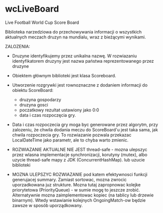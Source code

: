 # wcLiveBoard
Live Football World Cup Score Board

Biblioteka narzedziowa do przechowywania informacji o wszystkich aktualnych 
meczach druzyn na mundialu, wraz z bieżącymi wynikami.

ZALOZENIA:
- Druzyne identyfikujemy przez unikalna nazwę. W rozwiazaniu identyfikatorem druzyny jest nazwa państwa 
reprezentowanego przez druzyne

- Obiektem głównym biblioteki jest klasa Scoreboard.

- Utworzenie rozgrywki jest rownoznaczne z dodaniem informacji do obiektu ScoreBoard:
    - druzyna gospodarzy
    - druzyna gosci
    - poczatkowy rezultat ustawiony jako 0:0
    - data i czas rozpoczęcia gry.

- Data i czas rozpoczecia gry moga byc generowane przez algorytm, przy zalozeniu, że chwila dodania meczu 
do ScoreBoard'u jest taka sama, jak chwila rozpoczecia gry. 
To rozwiazanie pozwala przekazac LocalDateTime jako parametr, ale to chyba warto zmienic.

- ROZWIAZANIE AKTUALNE NIE JEST thread-safe - mozna ulepszyc przez wlasna implementacje synchronizacji, 
korutyny (mutex), albo uzycie thread-safe mapy z JDK (ConcurrentHashMap).
lub uzucie biblioteki

- MOZNA ULEPSZYC ROZWIAZANIE pod katem efektywnosci funkcji generujacej summary. Zamiast sortowac, mozna zwrocic 
uporzadkowana juz strukture. Mozna tutaj zapropnowac kolejke priorytetowa (PriorityQueue) - 
w sumie mogę to jeszcze zrobić. Alternatywnie mozna zaimplementowac kopiec (na tablicy lub drzewie binarnym). 
Wtedy wstawianie kolejnych OngoingMatch-ow będzie zawsze w sposób uporządkowany.
 






